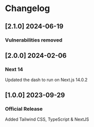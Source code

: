 # Changelog

## [2.1.0] 2024-06-19

### Vulnerabilities removed

## [2.0.0] 2024-02-06

### Next 14

Updated the dash to run on Next.js 14.0.2

## [1.0.0] 2023-09-29

### Official Release

Added Tailwind CSS, TypeScript & NextJS

